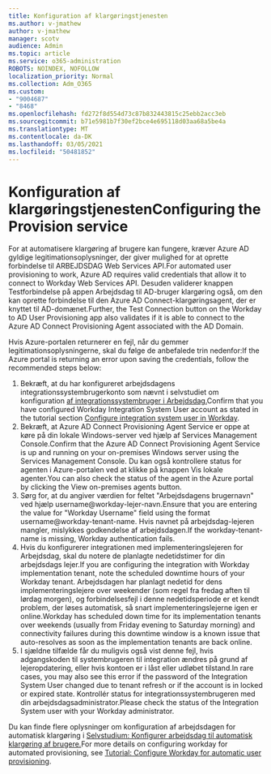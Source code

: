 ```yaml
---
title: Konfiguration af klargøringstjenesten
ms.author: v-jmathew
author: v-jmathew
manager: scotv
audience: Admin
ms.topic: article
ms.service: o365-administration
ROBOTS: NOINDEX, NOFOLLOW
localization_priority: Normal
ms.collection: Adm_O365
ms.custom:
- "9004687"
- "8468"
ms.openlocfilehash: fd272f8d554d73c87b832443815c25ebb2acc3eb
ms.sourcegitcommit: b71e5981b7f30ef2bce4e695118d03aa68a5be4a
ms.translationtype: MT
ms.contentlocale: da-DK
ms.lasthandoff: 03/05/2021
ms.locfileid: "50481852"
---
```

# <a name="configuring-the-provision-service"></a><span data-ttu-id="845d3-102">Konfiguration af klargøringstjenesten</span><span class="sxs-lookup"><span data-stu-id="845d3-102">Configuring the Provision service</span></span>

<span data-ttu-id="845d3-103">For at automatisere klargøring af brugere kan fungere, kræver Azure AD gyldige legitimationsoplysninger, der giver mulighed for at oprette forbindelse til ARBEJDSDAG Web Services API.</span><span class="sxs-lookup"><span data-stu-id="845d3-103">For automated user provisioning to work, Azure AD requires valid credentials that allow it to connect to Workday Web Services API.</span></span> <span data-ttu-id="845d3-104">Desuden validerer knappen Testforbindelse på appen Arbejdsdag til AD-bruger klargøring også, om den kan oprette forbindelse til den Azure AD Connect-klargøringsagent, der er knyttet til AD-domænet.</span><span class="sxs-lookup"><span data-stu-id="845d3-104">Further, the Test Connection button on the Workday to AD User Provisioning app also validates if it is able to connect to the Azure AD Connect Provisioning Agent associated with the AD Domain.</span></span>

<span data-ttu-id="845d3-105">Hvis Azure-portalen returnerer en fejl, når du gemmer legitimationsoplysningerne, skal du følge de anbefalede trin nedenfor:</span><span class="sxs-lookup"><span data-stu-id="845d3-105">If the Azure portal is returning an error upon saving the credentials, follow the recommended steps below:</span></span>

1. <span data-ttu-id="845d3-106">Bekræft, at du har konfigureret arbejdsdagens integrationssystembrugerkonto som nævnt i selvstudiet om konfiguration [af integrationssystembruger i Arbejdsdag.](https://docs.microsoft.com/azure/active-directory/saas-apps/workday-inbound-tutorial)</span><span class="sxs-lookup"><span data-stu-id="845d3-106">Confirm that you have configured Workday Integration System User account as stated in the tutorial section [Configure integration system user in Workday](https://docs.microsoft.com/azure/active-directory/saas-apps/workday-inbound-tutorial).</span></span>
2. <span data-ttu-id="845d3-107">Bekræft, at Azure AD Connect Provisioning Agent Service er oppe at køre på din lokale Windows-server ved hjælp af Services Management Console.</span><span class="sxs-lookup"><span data-stu-id="845d3-107">Confirm that the Azure AD Connect Provisioning Agent Service is up and running on your on-premises Windows server using the Services Management Console.</span></span> <span data-ttu-id="845d3-108">Du kan også kontrollere status for agenten i Azure-portalen ved at klikke på knappen Vis lokale agenter.</span><span class="sxs-lookup"><span data-stu-id="845d3-108">You can also check the status of the agent in the Azure portal by clicking the View on-premises agents button.</span></span>
3. <span data-ttu-id="845d3-109">Sørg for, at du angiver værdien for feltet "Arbejdsdagens brugernavn" ved hjælp username@workday-lejer-navn.</span><span class="sxs-lookup"><span data-stu-id="845d3-109">Ensure that you are entering the value for "Workday Username" field using the format username@workday-tenant-name.</span></span> <span data-ttu-id="845d3-110">Hvis navnet på arbejdsdag-lejeren mangler, mislykkes godkendelse af arbejdsdagen.</span><span class="sxs-lookup"><span data-stu-id="845d3-110">If the workday-tenant-name is missing, Workday authentication fails.</span></span>
4. <span data-ttu-id="845d3-111">Hvis du konfigurerer integrationen med implementeringslejeren for Arbejdsdag, skal du notere de planlagte nedetidstimer for din arbejdsdags lejer.</span><span class="sxs-lookup"><span data-stu-id="845d3-111">If you are configuring the integration with Workday implementation tenant, note the scheduled downtime hours of your Workday tenant.</span></span> <span data-ttu-id="845d3-112">Arbejdsdagen har planlagt nedetid for dens implementeringslejere over weekender (som regel fra fredag aften til lørdag morgen), og forbindelsesfejl i denne nedetidsperiode er et kendt problem, der løses automatisk, så snart implementeringslejerne igen er online.</span><span class="sxs-lookup"><span data-stu-id="845d3-112">Workday has scheduled down time for its implementation tenants over weekends (usually from Friday evening to Saturday morning) and connectivity failures during this downtime window is a known issue that auto-resolves as soon as the implementation tenants are back online.</span></span>
5. <span data-ttu-id="845d3-113">I sjældne tilfælde får du muligvis også vist denne fejl, hvis adgangskoden til systembrugeren til integration ændres på grund af lejeropdatering, eller hvis kontoen er i låst eller udløbet tilstand.</span><span class="sxs-lookup"><span data-stu-id="845d3-113">In rare cases, you may also see this error if the password of the Integration System User changed due to tenant refresh or if the account is in locked or expired state.</span></span> <span data-ttu-id="845d3-114">Kontrollér status for integrationssystembrugeren med din arbejdsdagsadministrator.</span><span class="sxs-lookup"><span data-stu-id="845d3-114">Please check the status of the Integration System user with your Workday administrator.</span></span>

<span data-ttu-id="845d3-115">Du kan finde flere oplysninger om konfiguration af arbejdsdagen for automatisk klargøring i [Selvstudium: Konfigurer arbejdsdag til automatisk klargøring af brugere.](https://docs.microsoft.com/azure/active-directory/saas-apps/workday-inbound-tutorial)</span><span class="sxs-lookup"><span data-stu-id="845d3-115">For more details on configuring workday for automated provisioning, see [Tutorial: Configure Workday for automatic user provisioning](https://docs.microsoft.com/azure/active-directory/saas-apps/workday-inbound-tutorial).</span></span>
